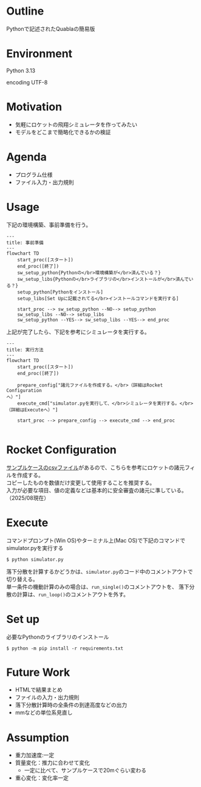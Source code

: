 # Outline
Pythonで記述されたQuablaの簡易版

# Environment
Python 3.13

encoding UTF-8


# Motivation
* 気軽にロケットの飛翔シミュレータを作ってみたい
* モデルをどこまで簡略化できるかの検証

# Agenda
* プログラム仕様 
* ファイル入力・出力規則

# Usage

下記の環境構築、事前準備を行う。

```mermaid
---
title: 事前準備
---
flowchart TD
    start_proc([スタート])
    end_proc([終了])
    sw_setup_python{Pythonの</br>環境構築が</br>済んでいる？}
    sw_setup_libs{Pythonの</br>ライブラリの</br>インストールが</br>済んでいる？}
    setup_python[Pythonをインストール]
    setup_libs[Set Upに記載されてる</br>インストールコマンドを実行する]

    start_proc --> sw_setup_python --NO--> setup_python 
    sw_setup_libs --NO--> setup_libs
    sw_setup_python --YES--> sw_setup_libs --YES--> end_proc
```


上記が完了したら、下記を参考にシミュレータを実行する。
```mermaid
---
title: 実行方法
---
flowchart TD
    start_proc([スタート])
    end_proc([終了])

    prepare_config["諸元ファイルを作成する。</br>（詳細はRocket Configuration
へ）"]
    execute_cmd["simulator.pyを実行して、</br>シミュレータを実行する。</br>（詳細はExecuteへ）"]

    start_proc --> prepare_config --> execute_cmd --> end_proc
    
```

# Rocket Configuration

[サンプルケースのcsvファイル](example/rocket_config.csv)があるので、こちらを参考にロケットの諸元フィルを作成する。</br>
コピーしたものを数値だけ変更して使用することを推奨する。</br>
入力が必要な項目、値の定義などは基本的に安全審査の諸元に準している。（2025/08現在）
<!-- 詳細を追記する -->

# Execute

コマンドプロンプト(Win OS)やターミナル上(Mac OS)で下記のコマンドでsimulator.pyを実行する

```
$ python simulator.py
```

落下分散を計算するかどうかは、`simulator.py`のコード中のコメントアウトで切り替える。</br>
単一条件の機動計算のみの場合は、`run_single()`のコメントアウトを、
落下分散の計算は、`run_loop()`のコメントアウトを外す。

# Set up

必要なPythonのライブラリのインストール
```
$ python -m pip install -r requirements.txt
```

# Future Work
* HTMLで結果まとめ
* ファイルの入力・出力規則
* 落下分散計算時の全条件の到達高度などの出力
* mmなどの単位系見直し

# Assumption
* 重力加速度:一定
* 質量変化：推力に合わせて変化
    * 一定に比べて、サンプルケースで20mぐらい変わる
* 重心変化：変化率一定